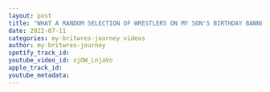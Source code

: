 ```yaml
---
layout: post
title: "WHAT A RANDOM SELECTION OF WRESTLERS ON MY SON'S BIRTHDAY BANNER"
date: 2022-07-11
categories: my-britwres-journey videos
author: my-britwres-journey
spotify_track_id: 
youtube_video_id: xjOW_LnjaVo
apple_track_id: 
youtube_metadata: 
---
```

